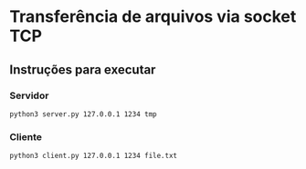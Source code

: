 # Transferência de arquivos via socket TCP
## Instruções para executar

### Servidor
```
python3 server.py 127.0.0.1 1234 tmp
```

### Cliente
```
python3 client.py 127.0.0.1 1234 file.txt
```
